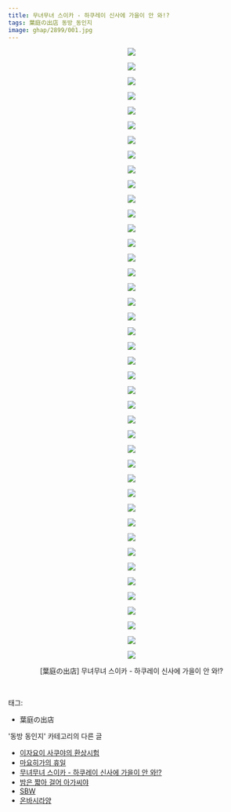 ```yaml
---
title: 무녀무녀 스이카 - 하쿠레이 신사에 가을이 안 와!?
tags: 葉庭の出店 동방_동인지
image: ghap/2899/001.jpg
---
```

<div class="article">
<p style="text-align: center; clear: none; float: none;"><img src="{{ site.nasurl }}/ghap/2899/001.jpg"/></p>
<p style="text-align: center; clear: none; float: none;"><img src="{{ site.nasurl }}/ghap/2899/002.jpg"/></p>
<p style="text-align: center; clear: none; float: none;"><img src="{{ site.nasurl }}/ghap/2899/003.jpg"/></p>
<p style="text-align: center; clear: none; float: none;"><img src="{{ site.nasurl }}/ghap/2899/004.jpg"/></p>
<p style="text-align: center; clear: none; float: none;"><img src="{{ site.nasurl }}/ghap/2899/005.jpg"/></p>
<p style="text-align: center; clear: none; float: none;"><img src="{{ site.nasurl }}/ghap/2899/006.jpg"/></p>
<p style="text-align: center; clear: none; float: none;"><img src="{{ site.nasurl }}/ghap/2899/007.jpg"/></p>
<p style="text-align: center; clear: none; float: none;"><img src="{{ site.nasurl }}/ghap/2899/008.jpg"/></p>
<p style="text-align: center; clear: none; float: none;"><img src="{{ site.nasurl }}/ghap/2899/009.jpg"/></p>
<p style="text-align: center; clear: none; float: none;"><img src="{{ site.nasurl }}/ghap/2899/010.jpg"/></p>
<p style="text-align: center; clear: none; float: none;"><img src="{{ site.nasurl }}/ghap/2899/011.jpg"/></p>
<p style="text-align: center; clear: none; float: none;"><img src="{{ site.nasurl }}/ghap/2899/012.jpg"/></p>
<p style="text-align: center; clear: none; float: none;"><img src="{{ site.nasurl }}/ghap/2899/013.jpg"/></p>
<p style="text-align: center; clear: none; float: none;"><img src="{{ site.nasurl }}/ghap/2899/014.jpg"/></p>
<p style="text-align: center; clear: none; float: none;"><img src="{{ site.nasurl }}/ghap/2899/015.jpg"/></p>
<p style="text-align: center; clear: none; float: none;"><img src="{{ site.nasurl }}/ghap/2899/016.jpg"/></p>
<p style="text-align: center; clear: none; float: none;"><img src="{{ site.nasurl }}/ghap/2899/017.jpg"/></p>
<p style="text-align: center; clear: none; float: none;"><img src="{{ site.nasurl }}/ghap/2899/018.jpg"/></p>
<p style="text-align: center; clear: none; float: none;"><img src="{{ site.nasurl }}/ghap/2899/019.jpg"/></p>
<p style="text-align: center; clear: none; float: none;"><img src="{{ site.nasurl }}/ghap/2899/020.jpg"/></p>
<p style="text-align: center; clear: none; float: none;"><img src="{{ site.nasurl }}/ghap/2899/021.jpg"/></p>
<p style="text-align: center; clear: none; float: none;"><img src="{{ site.nasurl }}/ghap/2899/022.jpg"/></p>
<p style="text-align: center; clear: none; float: none;"><img src="{{ site.nasurl }}/ghap/2899/023.jpg"/></p>
<p style="text-align: center; clear: none; float: none;"><img src="{{ site.nasurl }}/ghap/2899/024.jpg"/></p>
<p style="text-align: center; clear: none; float: none;"><img src="{{ site.nasurl }}/ghap/2899/025.jpg"/></p>
<p style="text-align: center; clear: none; float: none;"><img src="{{ site.nasurl }}/ghap/2899/026.jpg"/></p>
<p style="text-align: center; clear: none; float: none;"><img src="{{ site.nasurl }}/ghap/2899/027.jpg"/></p>
<p style="text-align: center; clear: none; float: none;"><img src="{{ site.nasurl }}/ghap/2899/028.jpg"/></p>
<p style="text-align: center; clear: none; float: none;"><img src="{{ site.nasurl }}/ghap/2899/029.jpg"/></p>
<p style="text-align: center; clear: none; float: none;"><img src="{{ site.nasurl }}/ghap/2899/030.jpg"/></p>
<p style="text-align: center; clear: none; float: none;"><img src="{{ site.nasurl }}/ghap/2899/031.jpg"/></p>
<p style="text-align: center; clear: none; float: none;"><img src="{{ site.nasurl }}/ghap/2899/032.jpg"/></p>
<p style="text-align: center; clear: none; float: none;"><img src="{{ site.nasurl }}/ghap/2899/033.jpg"/></p>
<p style="text-align: center; clear: none; float: none;"><img src="{{ site.nasurl }}/ghap/2899/034.jpg"/></p>
<p style="text-align: center; clear: none; float: none;"><img src="{{ site.nasurl }}/ghap/2899/035.jpg"/></p>
<p style="text-align: center; clear: none; float: none;"><img src="{{ site.nasurl }}/ghap/2899/036.jpg"/></p>
<p style="text-align: center; clear: none; float: none;"><img src="{{ site.nasurl }}/ghap/2899/037.jpg"/></p>
<p style="text-align: center; clear: none; float: none;"><img src="{{ site.nasurl }}/ghap/2899/038.jpg"/></p>
<p style="text-align: center; clear: none; float: none;"><img src="{{ site.nasurl }}/ghap/2899/039.jpg"/></p>
<p style="text-align: center; clear: none; float: none;"><img src="{{ site.nasurl }}/ghap/2899/040.jpg"/></p>
<p style="text-align: center; clear: none; float: none;"><img src="{{ site.nasurl }}/ghap/2899/041.jpg"/></p>
<p style="text-align: center; clear: none; float: none;"><img src="{{ site.nasurl }}/ghap/2899/042.jpg"/></p>
<p style="text-align: center; clear: none; float: none;">[葉庭の出店] 무녀무녀 스이카 - 하쿠레이 신사에 가을이 안 와!?</p>
<p><br/></p>
</div><div class="tagTrail">
<p>태그: </p>
<ul>
<li>葉庭の出店</li>
</ul>
</div><div class="another">
<p>'동방 동인지' 카테고리의 다른 글</p>
<ul>
<li><a href="/2016-12-14-ghap_2901">이자요이 사쿠야의 환상시험</a></li>
<li><a href="/2016-12-14-ghap_2900">마요히가의 휴일</a></li>
<li><a href="/2016-12-14-ghap_2899">무녀무녀 스이카 - 하쿠레이 신사에 가을이 안 와!?</a></li>
<li><a href="/2016-12-14-ghap_2897">밤은 짧아 걸어 아가씨야</a></li>
<li><a href="/2016-12-14-ghap_2896">SBW</a></li>
<li><a href="/2016-12-12-ghap_2895">온바시라양</a></li>
</ul>
</div><div class="cb_module cb_fluid">
<div class="cb_wrt cb_profile">
</div><!-- commentList close -->
</div>